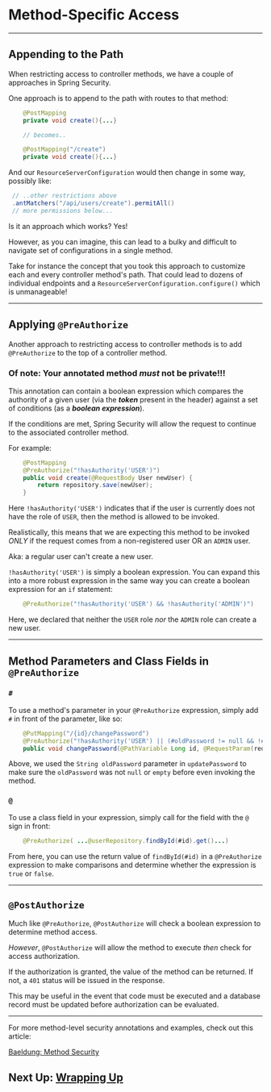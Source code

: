 # Method-Specific Access

---

## Appending to the Path

When restricting access to controller methods, we have a couple of approaches in Spring Security.

One approach is to append to the path with routes to that method:

```JAVA
    @PostMapping
    private void create(){...}

    // becomes..

    @PostMapping("/create")
    private void create(){...}
```

And our `ResourceServerConfiguration` would then change in some way, possibly like:

```JAVA
 // ..other restrictions above
 .antMatchers("/api/users/create").permitAll()
 // more permissions below...
```


Is it an approach which works? Yes!

However, as you can imagine, this can lead to a bulky 
and difficult to navigate set of configurations in a single method.

Take for instance the concept that you took this approach to customize each and every controller method's path. 
That could lead to dozens of individual endpoints and a `ResourceServerConfiguration.configure()` which is unmanageable!

---

## Applying `@PreAuthorize`

Another approach to restricting access to controller methods is to add `@PreAuthorize` to the top of a controller method.

### Of note: Your annotated method *must* not be private!!!

This annotation can contain a boolean expression which compares the authority of a given user (via the ***token*** present in the header)
against a set of conditions (as a ***boolean expression***). 

If the conditions are met, Spring Security will allow the request to continue to the associated controller method.

For example:

```JAVA
    @PostMapping
    @PreAuthorize("!hasAuthority('USER')")
    public void create(@RequestBody User newUser) {
        return repository.save(newUser);
    }
```

Here `!hasAuthority('USER')` indicates that if the user is currently does not have the role of `USER`, then the method is allowed to be invoked.

Realistically, this means that we are expecting this method to be invoked *ONLY* if the request comes from a non-registered user OR an `ADMIN` user.

Aka: a regular user can't create a new user.

`!hasAuthority('USER')` is simply a boolean expression. You can expand this into a more robust expression 
in the same way you can create a boolean expression for an `if` statement:

```JAVA
    @PreAuthorize("!hasAuthority('USER') && !hasAuthority('ADMIN')")
```

Here, we declared that neither the `USER` role *nor* the `ADMIN` role can create a new user.

---
## Method Parameters and Class Fields in `@PreAuthorize`

### `#`

To use a method's parameter in your `@PreAuthorize` expression, simply add `#` in front of the parameter, like so:

```JAVA
    @PutMapping("/{id}/changePassword")
    @PreAuthorize("!hasAuthority('USER') || (#oldPassword != null && !#oldPassword.isEmpty())")
    public void changePassword(@PathVariable Long id, @RequestParam(required = false) String oldPassword, @RequestParam String newPassword) {
```

Above, we used the `String oldPassword` parameter in `updatePassword` to make sure the `oldPassword` was not `null` or `empty` before even invoking the method.


### `@`

To use a class field in your expression, simply call for the field with the `@` sign in front:

```JAVA
    @PreAuthorize( ...@userRepository.findById(#id).get()...)
```

From here, you can use the return value of `findById(#id)` in a `@PreAuthorize` expression to make comparisons and determine whether the expression is `true` or `false`.

---

## `@PostAuthorize`

Much like `@PreAuthorize`, `@PostAuthorize` will check a boolean expression 
to determine method access.

*However*, `@PostAuthorize` will allow the method to execute 
*then* check for access authorization.

If the authorization is granted, the value of the method can be returned. 
If not, a `401` status will be issued in the response.

This may be useful in the event that code must be executed 
and a database record must be updated before authorization can be evaluated.


---

For more method-level security annotations and examples, check out this article:

[Baeldung: Method Security](https://www.baeldung.com/spring-security-method-security)


## Next Up: [Wrapping Up](23-wrapping-up.md)
